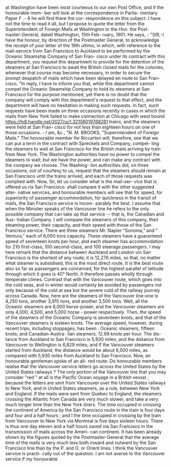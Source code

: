 at Washington have been most courteous to our own Post Office, and if the honourable mem- ber will look at the correspondence in Parlia- mentary Paper F .- 6 he will find there the cor- respondence on this subject. I have not the time to read it all, but I propose to quote the letter from the Superintendent of Foreign Mails at Washington to the Hon. the Post- master-General, dated Washington, 15th Feb- ruary, 1901. He says, - "SIR,-I have the honour, by direction of the Postmaster General, to acknowledge the receipt of your letter of the 19th ultimo, in which, with reference to the mail-service from San Francisco to Auckland to be performed by the Oceanic Steamship Company of San Fran- cisco under its contract with this department, you request this department to provide for the detention of the steamers at San Francisco to await the British closed mails for the colonies, whenever that course may become necessary, in order to secure the prompt despatch of mails which have been delayed en route to San Fran- cisco. "In reply, I have to inform you that, while this department cannot compel the Oceanic Steamship Company to hold its steamers at San Francisco for the purpose mentioned, yet there is no doubt that the company will comply with this department's request to that effect, and the department will have no hesitation in making such requests. In fact, such requests have been made on three occasions recently in cases in which the mails from New York failed to make connection at Chicago with west bound https://hdl.handle.net/2027/uc1.32106019788261 trains, and the steamers were held at San Fran- cisco for not less than eighteen hours on one of those occasions. - I am, &c., "N. M. BROOKS, "Superintendent of Foreign Mails." The honourable member for Riccarton will, therefore, see that we can put a term in the contract with Spreckels and Company, compel- ling the steamers to wait at San Francisco for the British mails arriving by train from New York. The Washington authorities have no power to compel the steamers to wait; but we have the power, and can make any contract with the company we choose. The Washing- ton authorities did, on three occasions, out of courtesy to us, request that the steamers should remain at San Francisco until the trains arrived, and each of those requests was complied with. Now, Sir, let us consider what is the mail-ser- vice that is offered us ria San Francisco. shall compare it with the other suggested alter- native services, and honourable members will see that for speed, for superiority of passenger accommodation, for quickness in the transit of mails, the San Francisco service is incom- parably the best. I assume that when the Minister speaks of the Vancouver line he refers to the only possible company that can take up that service -- that is, the Canadian and Aus- tralian Company. I will compare the steamers of this company, their steaming power, their capacity, and their speed with those of the San Francisco service. There are three steamers Mr. Napier "Sonoma," and " Ventura," each of 6,000 tons capacity. These steamers have a guaranteed speed of seventeen knots per hour, and each steamer has accommodation for 210 first-class, 100 second-class, and 100 steerage passengers. I may here remark that the distance between Auckland and London vin San Francisco is the shortest of any route; it is 12,276 miles, so that, no matter what steamer is subsidised, this is the most direct route. It is the best route also so far as passengers are concerned, for the highest parallel of latitude through which it goes is 40° North. It therefore passes wholly through temperate climes. Contrast that with the Vancouver route, which goes into the cold seas, and in winter would certainly be avoided by passengers not only because of the cold at sea but the severe cold of the railway journey across Canada. Now, here are the steamers of the Vancouver line-one is 4,250 tons, another 3,915 tons, and another 3,500 tons. Well, all the Oceanic steamers are 8,000 horse-power, and the Vancouver steamers are only 4,000, 4,500, and 5,000 horse - power respectively. Then, the speed of the steamers of the Oceanic Company is seventeen knots, and that of the Vancouver steamers is sixteen knots. The average speed, however, during recent trips, including stoppages, has been : Oceanic steamers, fifteen knots; and Canadian-Austra- lian steamers, 12.99 knots per hour. The dis- tance from Auckland to San Francisco is 5,930 miles, and the distance from Vancouver to Wellington is 6,829 miles; and if the Vancouver steamers started from Auckland, the distance would be about 6,500 miles, as compared with 5,930 miles from Auckland to San Francisco. Now, an honourable gentleman spoke of an all- red route: Do honourable members realise that the Vancouver service letters go across the United States by the United States railways ? The only portion of the Vancouver line that you may consider "red " at all is the Pacific Ocean voyage in a British vessel ; because the letters are sent from Vancouver over the United States railways to New York, and in United States steamers, as a rule, between New York and England. If the mails were sent from Quebec to England, the steamers crossing the Atlantic from Canada are very much slower, and take a very much longer time than the New York liners. The time occupied in crossing the continent of America by the San Francisco route in the train is four days and four and a half hours ; and I the time occupied in crossing by the train from Vancouver to New York via Montreal is five days sixteen hours. There is thus one day eleven and a half hours saved via San Francisco in the transmission of mails across the Ameri- can continent. It has been already shown by the figures quoted by the Postmaster-General that the average time of the mails is very much less both inward and outward by the San Francisco line than by the P. and O. or Orient lines. I think the Vancouver service is practi- cally out of the question. I am not averse to the Vancouver service if my honourable 